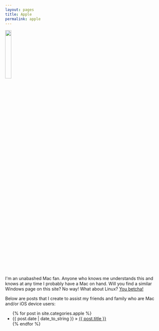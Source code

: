 ```yaml
---
layout: pages
title: Apple
permalink: apple
---
```


<img class="category" src="/images/design/apple.svg" width="20%" />

I'm an unabashed Mac fan. Anyone who knows me understands this and knows at any time I probably have a Mac on hand. Will you find a similar Windows page on this site? No way! What about Linux? <a href="linux.html">You betcha!</a>

Below are posts that I create to assist my friends and family who are Mac and/or iOS device users:

<ul id="blog-posts" class="posts">
{% for post in site.categories.apple %}
    <li><span>{{ post.date | date_to_string }} &raquo; </span><a href="{{ post.url }}">{{ post.title }}</a></li>
{% endfor %}
</ul>
